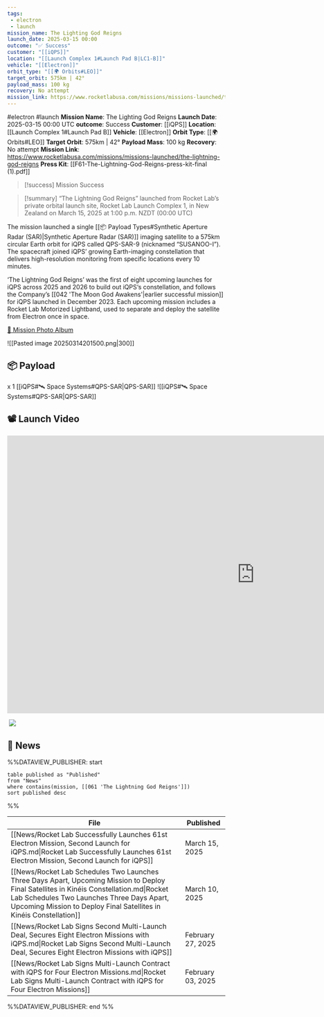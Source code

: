 ```yaml
---
tags:
 - electron
 - launch
mission_name: The Lighting God Reigns
launch_date: 2025-03-15 00:00
outcome: "✅ Success"
customer: "[[iQPS]]"
location: "[[Launch Complex 1#Launch Pad B|LC1-B]]"
vehicle: "[[Electron]]"
orbit_type: "[[🌍 Orbits#LEO]]"
target_orbit: 575km | 42°
payload_mass: 100 kg
recovery: No attempt
mission_link: https://www.rocketlabusa.com/missions/missions-launched/the-lightning-god-reigns
---
```

#electron #launch 
**Mission Name**: The Lighting God Reigns
**Launch Date**: 2025-03-15 00:00 UTC
**outcome**: Success
**Customer**: [[iQPS]]
**Location**: [[Launch Complex 1#Launch Pad B]]
**Vehicle**: [[Electron]]
**Orbit Type**: [[🌍 Orbits#LEO]]
**Target Orbit**: 575km | 42°
**Payload Mass**: 100 kg
**Recovery**: No attempt
**Mission Link**: https://www.rocketlabusa.com/missions/missions-launched/the-lightning-god-reigns
**Press Kit**: [[F61-The-Lightning-God-Reigns-press-kit-final (1).pdf]]

>[!success] Mission Success

>[!summary]
“The Lightning God Reigns” launched from Rocket Lab’s private orbital launch site, Rocket Lab Launch Complex 1, in New Zealand on March 15, 2025 at 1:00 p.m. NZDT (00:00 UTC)
>
The mission launched a single [[📦 Payload Types#Synthetic Aperture Radar (SAR)|Synthetic Aperture Radar (SAR)]] imaging satellite to a 575km circular Earth orbit for iQPS called QPS-SAR-9 (nicknamed “SUSANOO-I”). The spacecraft joined iQPS’ growing Earth-imaging constellation that delivers high-resolution monitoring from specific locations every 10 minutes. 
>
‘The Lightning God Reigns’ was the first of eight upcoming launches for iQPS across 2025 and 2026 to build out iQPS‘s constellation, and follows the Company’s [[042 'The Moon God Awakens'|earlier successful mission]] for iQPS launched in December 2023. Each upcoming mission includes a Rocket Lab Motorized Lightband, used to separate and deploy the satellite from Electron once in space.
>
[📸 Mission Photo Album](https://www.flickr.com/photos/rocketlab/albums/72177720324421002)


![[Pasted image 20250314201500.png|300]]
## 📦 Payload

x 1 [[iQPS#🛰️ Space Systems#QPS-SAR|QPS-SAR]] ![[iQPS#🛰️ Space Systems#QPS-SAR|QPS-SAR]]

## 📽️ Launch Video

<div class="responsive-video">
<iframe width="1141" height="642" src="https://www.youtube.com/embed/k-cuTDrVCmQ" title="Rocket Lab - &#39;The Lightning God Reigns&#39; Launch" frameborder="0" allow="accelerometer; autoplay; clipboard-write; encrypted-media; gyroscope; picture-in-picture; web-share" referrerpolicy="strict-origin-when-cross-origin" allowfullscreen></iframe></div>

![]()
![](https://x.com/RocketLab/status/1900699144249110863)

## 📰 News

%%DATAVIEW_PUBLISHER: start
```
table published as "Published"
from "News"
where contains(mission, [[061 'The Lightning God Reigns']])
sort published desc
```
%%

| File                                                                                                                                                                                                                                                         | Published         |
| ------------------------------------------------------------------------------------------------------------------------------------------------------------------------------------------------------------------------------------------------------------ | ----------------- |
| [[News/Rocket Lab Successfully Launches 61st Electron Mission, Second Launch for iQPS.md\|Rocket Lab Successfully Launches 61st Electron Mission, Second Launch for iQPS]]                                                                                   | March 15, 2025    |
| [[News/Rocket Lab Schedules Two Launches Three Days Apart, Upcoming Mission to Deploy Final Satellites in Kinéis Constellation.md\|Rocket Lab Schedules Two Launches Three Days Apart, Upcoming Mission to Deploy Final Satellites in Kinéis Constellation]] | March 10, 2025    |
| [[News/Rocket Lab Signs Second Multi-Launch Deal, Secures Eight Electron Missions with iQPS.md\|Rocket Lab Signs Second Multi-Launch Deal, Secures Eight Electron Missions with iQPS]]                                                                       | February 27, 2025 |
| [[News/Rocket Lab Signs Multi-Launch Contract with iQPS for Four Electron Missions.md\|Rocket Lab Signs Multi-Launch Contract with iQPS for Four Electron Missions]]                                                                                         | February 03, 2025 |

%%DATAVIEW_PUBLISHER: end %%

